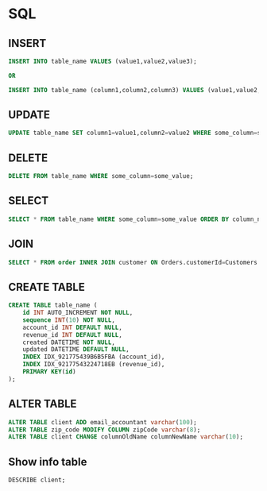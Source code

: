 # SQL

## INSERT

```sql
INSERT INTO table_name VALUES (value1,value2,value3);

OR

INSERT INTO table_name (column1,column2,column3) VALUES (value1,value2,value3);
```

## UPDATE

```sql
UPDATE table_name SET column1=value1,column2=value2 WHERE some_column=some_value;
```

## DELETE

```sql
DELETE FROM table_name WHERE some_column=some_value;
```

## SELECT

```sql
SELECT * FROM table_name WHERE some_column=some_value ORDER BY column_name ASC, column_name DESC;
```

## JOIN

```sql
SELECT * FROM order INNER JOIN customer ON Orders.customerId=Customers.id; 
```

## CREATE TABLE

```sql
CREATE TABLE table_name (
    id INT AUTO_INCREMENT NOT NULL,
    sequence INT(10) NOT NULL,
    account_id INT DEFAULT NULL,
    revenue_id INT DEFAULT NULL,
    created DATETIME NOT NULL,
    updated DATETIME DEFAULT NULL,
    INDEX IDX_921775439B6B5FBA (account_id),
    INDEX IDX_92177543224718EB (revenue_id),
    PRIMARY KEY(id)
);
```

## ALTER TABLE

```sql
ALTER TABLE client ADD email_accountant varchar(100);
ALTER TABLE zip_code MODIFY COLUMN zipCode varchar(8);
ALTER TABLE client CHANGE columnOldName columnNewName varchar(10);
```

## Show info table

```sql
DESCRIBE client;
```
